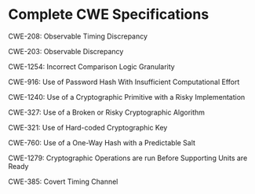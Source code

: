 

# Complete CWE Specifications

CWE-208: Observable Timing Discrepancy

CWE-203: Observable Discrepancy

CWE-1254: Incorrect Comparison Logic Granularity

CWE-916: Use of Password Hash With Insufficient Computational Effort

CWE-1240: Use of a Cryptographic Primitive with a Risky Implementation

CWE-327: Use of a Broken or Risky Cryptographic Algorithm

CWE-321: Use of Hard-coded Cryptographic Key

CWE-760: Use of a One-Way Hash with a Predictable Salt

CWE-1279: Cryptographic Operations are run Before Supporting Units are Ready

CWE-385: Covert Timing Channel